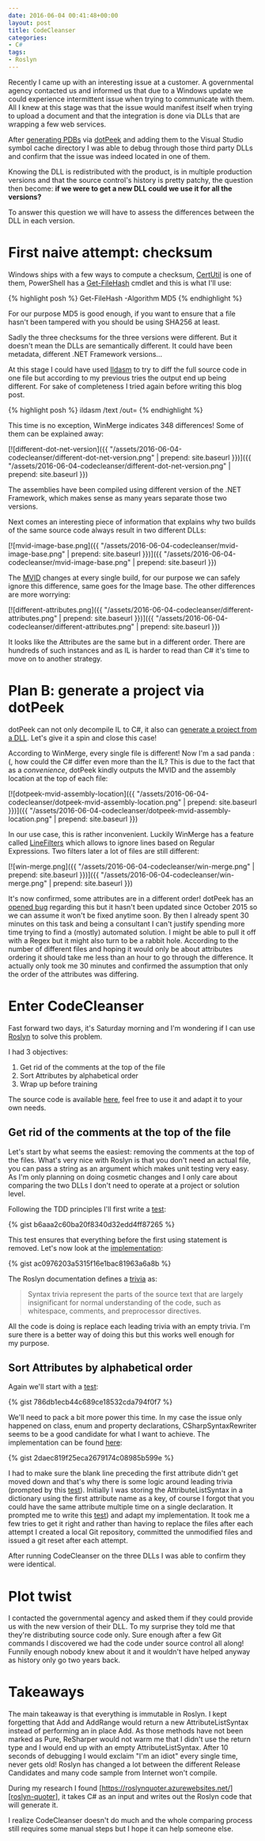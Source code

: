 ```yaml
---
date: 2016-06-04 00:41:48+00:00
layout: post
title: CodeCleanser
categories:
- C#
tags:
- Roslyn
---
```


Recently I came up with an interesting issue at a customer. A governmental agency contacted us and informed us that due to a Windows update we could experience intermittent issue when trying to communicate with them. All I knew at this stage was that the issue would manifest itself when trying to upload a document and that the integration is done via DLLs that are wrapping a few web services.

After [generating PDBs][generating-pdb] via [dotPeek][dotpeek] and adding them to the Visual Studio symbol cache directory I was able to debug through those third party DLLs and confirm that the issue was indeed located in one of them.

Knowing the DLL is redistributed with the product, is in multiple production versions and that the source control's history is pretty patchy, the question then become: **if we were to get a new DLL could we use it for all the versions?**

To answer this question we will have to assess the differences between the DLL in each version.

# First naive attempt: checksum

Windows ships with a few ways to compute a checksum, [CertUtil][cert-util] is one of them, PowerShell has a [Get-FileHash][get-file-hash] cmdlet and this is what I'll use:

{% highlight posh %}
Get-FileHash <filepath> -Algorithm MD5
{% endhighlight %}

For our purpose MD5 is good enough, if you want to ensure that a file hasn't been tampered with you should be using SHA256 at least.

Sadly the three checksums for the three versions were different. But it doesn't mean the DLLs are semantically different. It could have been metadata, different .NET Framework versions...

At this stage I could have used [Ildasm][ildasm] to try to diff the full source code in one file but according to my previous tries the output end up being different. For sake of completeness I tried again before writing this blog post.

{% highlight posh %}
ildasm <dll-filepath> /text /out=<output-filepath>
{% endhighlight %}

This time is no exception, WinMerge indicates 348 differences! Some of them can be explained away:

[![different-dot-net-version]({{ "/assets/2016-06-04-codecleanser/different-dot-net-version.png" | prepend: site.baseurl }})]({{ "/assets/2016-06-04-codecleanser/different-dot-net-version.png" | prepend: site.baseurl }})

The assemblies have been compiled using different version of the .NET Framework, which makes sense as many years separate those two versions.

Next comes an interesting piece of information that explains why two builds of the same source code always result in two different DLLs:

[![mvid-image-base.png]({{ "/assets/2016-06-04-codecleanser/mvid-image-base.png" | prepend: site.baseurl }})]({{ "/assets/2016-06-04-codecleanser/mvid-image-base.png" | prepend: site.baseurl }})

The [MVID][mvid] changes at every single build, for our purpose we can safely ignore this difference, same goes for the Image base. The other differences are more worrying:

[![different-attributes.png]({{ "/assets/2016-06-04-codecleanser/different-attributes.png" | prepend: site.baseurl }})]({{ "/assets/2016-06-04-codecleanser/different-attributes.png" | prepend: site.baseurl }})

It looks like the Attributes are the same but in a different order. There are hundreds of such instances and as IL is harder to read than C# it's time to move on to another strategy.

# Plan B: generate a project via dotPeek

dotPeek can not only decompile IL to C#, it also can [generate a project from a DLL][dotpeek-generate-project]. Let's give it a spin and close this case!

According to WinMerge, every single file is different! Now I'm a sad panda :(, how could the C# differ even more than the IL? This is due to the fact that as a _convenience_, dotPeek kindly outputs the MVID and the assembly location at the top of each file:

[![dotpeek-mvid-assembly-location]({{ "/assets/2016-06-04-codecleanser/dotpeek-mvid-assembly-location.png" | prepend: site.baseurl }})]({{ "/assets/2016-06-04-codecleanser/dotpeek-mvid-assembly-location.png" | prepend: site.baseurl }})

In our use case, this is rather inconvenient. Luckily WinMerge has a feature called [LineFilters](http://stackoverflow.com/a/22178182/57369) which allows to ignore lines based on Regular Expressions. Two filters later a lot of files are still different:

[![win-merge.png]({{ "/assets/2016-06-04-codecleanser/win-merge.png" | prepend: site.baseurl }})]({{ "/assets/2016-06-04-codecleanser/win-merge.png" | prepend: site.baseurl }})

It's now confirmed, some attributes are in a different order! dotPeek has an [opened bug][dotpeek-bug] regarding this but it hasn't been updated since October 2015 so we can assume it won't be fixed anytime soon. By then I already spent 30 minutes on this task and being a consultant I can't justify spending more time trying to find a (mostly) automated solution. I might be able to pull it off with a Regex but it might also turn to be a rabbit hole. According to the number of different files and hoping it would only be about attributes ordering it should take me less than an hour to go through the difference. It actually only took me 30 minutes and confirmed the assumption that only the order of the attributes was differing.

# Enter CodeCleanser

Fast forward two days, it's Saturday morning and I'm wondering if I can use [Roslyn][roslyn] to solve this problem.

I had 3 objectives:

1. Get rid of the comments at the top of the file
1. Sort Attributes by alphabetical order
1. Wrap up before training

The source code is available [here][code-cleanser], feel free to use it and adapt it to your own needs.

## Get rid of the comments at the top of the file

Let's start by what seems the easiest: removing the comments at the top of the files. What's very nice with Roslyn is that you don't need an actual file, you can pass a string as an argument which makes unit testing very easy. As I'm only planning on doing cosmetic changes and I only care about comparing the two DLLs I don't need to operate at a project or solution level.

Following the TDD principles I'll first write a [test][remove-header-comment-test]:

{% gist b6aaa2c60ba20f8340d32edd4ff87265 %}

This test ensures that everything before the first using statement is removed. Let's now look at the [implementation][remove-header-comment-implementation]:

{% gist ac0976203a5315f16e1bac81963a6a8b %}

The Roslyn documentation defines a [trivia][trivia-definition] as:

> Syntax trivia represent the parts of the source text that are largely insignificant for normal understanding of the code, such as whitespace, comments, and preprocessor directives.

All the code is doing is replace each leading trivia with an empty trivia. I'm sure there is a better way of doing this but this works well enough for my purpose.

## Sort Attributes by alphabetical order

Again we'll start with a [test][sort-attributes-test]:

{% gist 786db1ecb44c689ce18532cda794f0f7 %}

We'll need to pack a bit more power this time. In my case the issue only happened on class, enum and property declarations, CSharpSyntaxRewriter seems to be a good candidate for what I want to achieve. The implementation can be found [here][sort-attributes-implementation]:

{% gist 2daec819f25eca2679174c08985b599e %}

I had to make sure the blank line preceding the first attribute didn't get moved down and that's why there is some logic around leading trivia (prompted by this [test][blank-line-attribute]). Initially I was storing the AttributeListSyntax in a dictionary using the first attribute name as a key, of course I forgot that you could have the same attribute multiple time on a single declaration. It prompted me to write this [test][multiple-attributes]) and adapt my implementation. It took me a few tries to get it right and rather than having to replace the files after each attempt I created a local Git repository, committed the unmodified files and issued a git reset after each attempt.

After running CodeCleanser on the three DLLs I was able to confirm they were identical.

# Plot twist

I contacted the governmental agency and asked them if they could provide us with the new version of their DLL. To my surprise they told me that they're distributing source code only. Sure enough after a few Git commands I discovered we had the code under source control all along! Funnily enough nobody knew about it and it wouldn't have helped anyway as history only go two years back.

# Takeaways

The main takeaway is that everything is immutable in Roslyn. I kept forgetting that Add and AddRange would return a new AttributeListSyntax instead of performing an in place Add. As those methods have not been marked as Pure, ReSharper would not warm me that I didn't use the return type and I would end up with an empty AttributeListSyntax. After 10 seconds of debugging I would exclaim "I'm an idiot" every single time, never gets old! Roslyn has changed a lot between the different Release Candidates and many code sample from Internet won't compile.

During my research I found [https://roslynquoter.azurewebsites.net/][roslyn-quoter], it takes C# as an input and writes out the Roslyn code that will generate it.

I realize CodeCleanser doesn't do much and the whole comparing process still requires some manual steps but I hope it can help someone else.

[generating-pdb]: https://www.jetbrains.com/help/decompiler/2016.1/Generating_PDB_Files.html
[dotpeek]: https://www.jetbrains.com/decompiler/
[cert-util]: http://superuser.com/a/898377/128002
[get-file-hash]: https://technet.microsoft.com/en-us/library/dn520872.aspx
[ildasm]: https://msdn.microsoft.com/en-us/library/f7dy01k1(v=vs.110).aspx
[mvid]: https://msdn.microsoft.com/en-us/library/system.reflection.module.moduleversionid(v=vs.110).aspx
[dotpeek-generate-project]: https://www.jetbrains.com/help/decompiler/2016.1/Exporting_Assembly_to_Project.html
[dotpeek-bug]: https://youtrack.jetbrains.com/issue/DOTP-7063
[roslyn]: https://github.com/dotnet/roslyn
[code-cleanser]: https://github.com/gabrielweyer/CodeCleanser
[remove-header-comment-test]: https://github.com/gabrielweyer/CodeCleanser/blob/4b7b769bdf104461decc7db0f6ce46a890de4351/Tests/RemoveLeadingTriviaTests.cs#L8-L55
[remove-header-comment-implementation]: https://github.com/gabrielweyer/CodeCleanser/blob/4b7b769bdf104461decc7db0f6ce46a890de4351/Logic/CodeCleaner.cs#L39-L47
[trivia-definition]: https://github.com/dotnet/roslyn/wiki/Roslyn%20Overview#syntax-trivia
[sort-attributes-test]: https://github.com/gabrielweyer/CodeCleanser/blob/4b7b769bdf104461decc7db0f6ce46a890de4351/Tests/SortAttributesAlphabeticallyTests.cs#L8-L51
[sort-attributes-implementation]: https://github.com/gabrielweyer/CodeCleanser/blob/4b7b769bdf104461decc7db0f6ce46a890de4351/Logic/AttributesSorter.cs#L46-L66
[blank-line-attribute]: https://github.com/gabrielweyer/CodeCleanser/blob/4b7b769bdf104461decc7db0f6ce46a890de4351/Tests/SortAttributesAlphabeticallyTests.cs#L180-L219
[multiple-attributes]: https://github.com/gabrielweyer/CodeCleanser/blob/4b7b769bdf104461decc7db0f6ce46a890de4351/Tests/SortAttributesAlphabeticallyTests.cs#L53-L9
[roslyn-quoter]: https://roslynquoter.azurewebsites.net/
